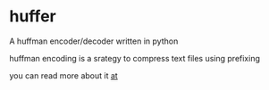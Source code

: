 # huffer

A huffman encoder/decoder written in python

huffman encoding is a srategy to compress text files using prefixing

you can read more about it [at](https://en.wikipedia.org/wiki/Huffman_coding)
